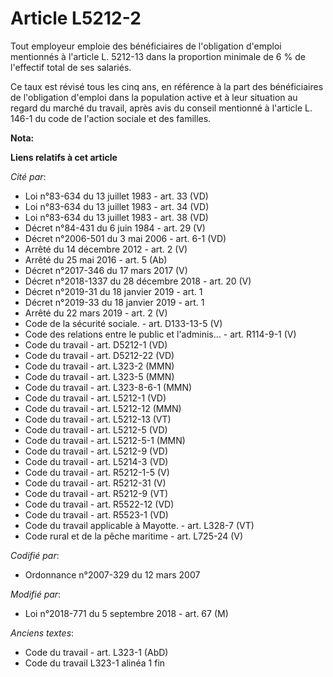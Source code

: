 # Article L5212-2

Tout employeur emploie des bénéficiaires de l'obligation d'emploi mentionnés à l'article L. 5212-13 dans la proportion
minimale de 6 % de l'effectif total de ses salariés.

Ce taux est révisé tous les cinq ans, en référence à la part des bénéficiaires de l'obligation d'emploi dans la population
active et à leur situation au regard du marché du travail, après avis du conseil mentionné à l'article L. 146-1 du code de
l'action sociale et des familles.

**Nota:**



**Liens relatifs à cet article**

_Cité par_:

  - Loi n°83-634 du 13 juillet 1983 - art. 33 (VD)
  - Loi n°83-634 du 13 juillet 1983 - art. 34 (VD)
  - Loi n°83-634 du 13 juillet 1983 - art. 38 (VD)
  - Décret n°84-431 du 6 juin 1984 - art. 29 (V)
  - Décret n°2006-501 du 3 mai 2006 - art. 6-1 (VD)
  - Arrêté du 14 décembre 2012 - art. 2 (V)
  - Arrêté du 25 mai 2016 - art. 5 (Ab)
  - Décret n°2017-346 du 17 mars 2017 (V)
  - Décret n°2018-1337 du 28 décembre 2018 - art. 20 (V)
  - Décret n°2019-31 du 18 janvier 2019 - art. 1
  - Décret n°2019-33 du 18 janvier 2019 - art. 1
  - Arrêté du 22 mars 2019 - art. 2 (V)
  - Code de la sécurité sociale. - art. D133-13-5 (V)
  - Code des relations entre le public et l'adminis... - art. R114-9-1 (V)
  - Code du travail - art. D5212-1 (VD)
  - Code du travail - art. D5212-22 (VD)
  - Code du travail - art. L323-2 (MMN)
  - Code du travail - art. L323-5 (MMN)
  - Code du travail - art. L323-8-6-1 (MMN)
  - Code du travail - art. L5212-1 (VD)
  - Code du travail - art. L5212-12 (MMN)
  - Code du travail - art. L5212-13 (VT)
  - Code du travail - art. L5212-5 (VD)
  - Code du travail - art. L5212-5-1 (MMN)
  - Code du travail - art. L5212-9 (VD)
  - Code du travail - art. L5214-3 (VD)
  - Code du travail - art. R5212-1-5 (V)
  - Code du travail - art. R5212-31 (V)
  - Code du travail - art. R5212-9 (VT)
  - Code du travail - art. R5522-12 (VD)
  - Code du travail - art. R5523-1 (VD)
  - Code du travail applicable à Mayotte. - art. L328-7 (VT)
  - Code rural et de la pêche maritime - art. L725-24 (V)

_Codifié par_:

  - Ordonnance n°2007-329 du 12 mars 2007

_Modifié par_:

  - Loi n°2018-771 du 5 septembre 2018 - art. 67 (M)

_Anciens textes_:

  - Code du travail - art. L323-1 (AbD)
  - Code du travail L323-1 alinéa 1 fin
